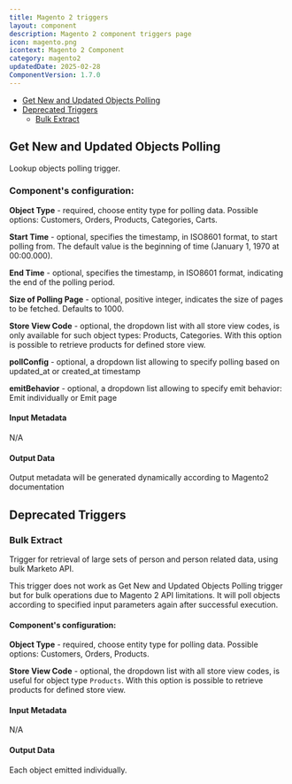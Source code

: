 ```yaml
---
title: Magento 2 triggers
layout: component
description: Magento 2 component triggers page
icon: magento.png
icontext: Magento 2 Component
category: magento2
updatedDate: 2025-02-28
ComponentVersion: 1.7.0
---
```


* [Get New and Updated Objects Polling](#get-new-and-updated-objects-polling)
* [Deprecated Triggers](#deprecated-triggers)
   * [Bulk Extract](#bulk-extract)

## Get New and Updated Objects Polling
  
Lookup objects polling trigger.
  
### Component's configuration:
  
**Object Type** - required, choose entity type for polling data. Possible options: Customers, Orders, Products, Categories, Carts.
  
**Start Time** - optional, specifies the timestamp, in ISO8601 format, to start polling from. The default value is the beginning of time (January 1, 1970 at 00:00.000).
  
**End Time** - optional, specifies the timestamp, in ISO8601 format, indicating the end of the polling period.
  
**Size of Polling Page** - optional, positive integer, indicates the size of pages to be fetched. Defaults to 1000.
  
**Store View Code** - optional, the dropdown list with all store view codes, is only available for such object types: Products, Categories. With this option is possible to retrieve products for defined store view.

**pollConfig** - optional, a dropdown list allowing to specify polling based on updated_at or created_at timestamp

**emitBehavior** - optional, a dropdown list allowing to specify emit behavior: Emit individually or Emit page
  
#### Input Metadata
  N/A
  
#### Output Data
Output metadata will be generated dynamically according to Magento2 documentation
  
## Deprecated Triggers

### Bulk Extract
  
Trigger for retrieval of large sets of person and person related data, using bulk Marketo API.

This trigger does not work as Get New and Updated Objects Polling trigger but for bulk operations due to Magento 2 API limitations. It will poll objects according to specified input parameters again after successful execution.

#### Component's configuration:

**Object Type** - required, choose entity type for polling data. Possible options: Customers, Orders, Products.

**Store View Code** - optional, the dropdown list with all store view codes, is useful for object type `Products`. With this option is possible to retrieve products for defined store view.

#### Input Metadata

N/A

#### Output Data

Each object emitted individually.